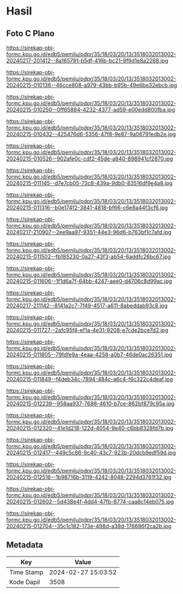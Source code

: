 # Hasil

## Foto C Plano

https://sirekap-obj-formc.kpu.go.id/edb5/pemilu/pdpr/35/18/03/20/13/3518032013002-20240217-201412--8a165791-b5df-416b-bc21-9f9d1e8a2268.jpg

https://sirekap-obj-formc.kpu.go.id/edb5/pemilu/pdpr/35/18/03/20/13/3518032013002-20240215-010136--46cce808-a979-43bb-b95b-49e6be32ebcb.jpg

https://sirekap-obj-formc.kpu.go.id/edb5/pemilu/pdpr/35/18/03/20/13/3518032013002-20240215-010250--0ff65884-4232-4377-ad59-e00edd800fba.jpg

https://sirekap-obj-formc.kpu.go.id/edb5/pemilu/pdpr/35/18/03/20/13/3518032013002-20240215-010432--425476d6-5356-47f8-9e87-9a06791edb2e.jpg

https://sirekap-obj-formc.kpu.go.id/edb5/pemilu/pdpr/35/18/03/20/13/3518032013002-20240215-010526--902afe0c-cdf2-45de-a840-898941cf2870.jpg

https://sirekap-obj-formc.kpu.go.id/edb5/pemilu/pdpr/35/18/03/20/13/3518032013002-20240215-011145--d7e7cb05-73c8-439a-9db0-83516df9e4a8.jpg

https://sirekap-obj-formc.kpu.go.id/edb5/pemilu/pdpr/35/18/03/20/13/3518032013002-20240215-011316--b0e174f2-3841-4818-bf66-c6e8a44f3cf6.jpg

https://sirekap-obj-formc.kpu.go.id/edb5/pemilu/pdpr/35/18/03/20/13/3518032013002-20240217-210907--2ee9aa97-9351-44e3-96d6-b763bf1c7afd.jpg

https://sirekap-obj-formc.kpu.go.id/edb5/pemilu/pdpr/35/18/03/20/13/3518032013002-20240215-011502--fb185230-0a27-43f3-ab54-6addfc26bc67.jpg

https://sirekap-obj-formc.kpu.go.id/edb5/pemilu/pdpr/35/18/03/20/13/3518032013002-20240215-011606--1f1d6a7f-64bb-4247-aee0-d4706c8d99ac.jpg

https://sirekap-obj-formc.kpu.go.id/edb5/pemilu/pdpr/35/18/03/20/13/3518032013002-20240217-211142--8141a2c7-7f49-4517-a611-8abeddab93c8.jpg

https://sirekap-obj-formc.kpu.go.id/edb5/pemilu/pdpr/35/18/03/20/13/3518032013002-20240215-011727--2afc95f4-ef1a-4e31-9208-e7cde2bce7d2.jpg

https://sirekap-obj-formc.kpu.go.id/edb5/pemilu/pdpr/35/18/03/20/13/3518032013002-20240215-011805--79fdfe9a-4eaa-4258-a0b7-46de0ac26351.jpg

https://sirekap-obj-formc.kpu.go.id/edb5/pemilu/pdpr/35/18/03/20/13/3518032013002-20240215-011849--f4deb34c-7894-484c-a6c4-f6c322c4deaf.jpg

https://sirekap-obj-formc.kpu.go.id/edb5/pemilu/pdpr/35/18/03/20/13/3518032013002-20240215-012239--958aa937-7686-4610-b7ce-862bf879c95a.jpg

https://sirekap-obj-formc.kpu.go.id/edb5/pemilu/pdpr/35/18/03/20/13/3518032013002-20240215-012320--41e1d218-122d-4054-9e40-c6bb8328fd7b.jpg

https://sirekap-obj-formc.kpu.go.id/edb5/pemilu/pdpr/35/18/03/20/13/3518032013002-20240215-012417--449c5c86-9c40-43c7-923b-20dcb9edf59d.jpg

https://sirekap-obj-formc.kpu.go.id/edb5/pemilu/pdpr/35/18/03/20/13/3518032013002-20240215-012516--1b98716b-3119-4242-8048-2294d3761f32.jpg

https://sirekap-obj-formc.kpu.go.id/edb5/pemilu/pdpr/35/18/03/20/13/3518032013002-20240215-012602--5d438e4f-4dd4-47fb-8774-caa8c14eb075.jpg

https://sirekap-obj-formc.kpu.go.id/edb5/pemilu/pdpr/35/18/03/20/13/3518032013002-20240215-012704--35c1c182-173e-498d-a38d-176686f2ca2b.jpg


## Metadata

| Key        | Value               |
| ---------- | ------------------- |
| Time Stamp | 2024-02-27 15:03:52 |
| Kode Dapil | 3508                |



